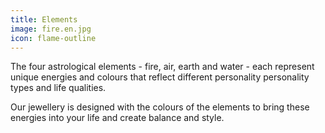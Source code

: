 ```yaml
---
title: Elements
image: fire.en.jpg
icon: flame-outline
---
```


The four astrological elements - fire, air, earth and water - each represent
unique energies and colours that reflect different personality personality types
and life qualities.

Our jewellery is designed with the colours of the elements to bring these
energies into your life and create balance and style.
